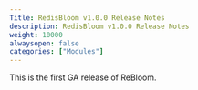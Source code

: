 ```yaml
---
Title: RedisBloom v1.0.0 Release Notes
description: RedisBloom v1.0.0 Release Notes
weight: 10000
alwaysopen: false
categories: ["Modules"]
---
```

This is the first GA release of ReBloom.